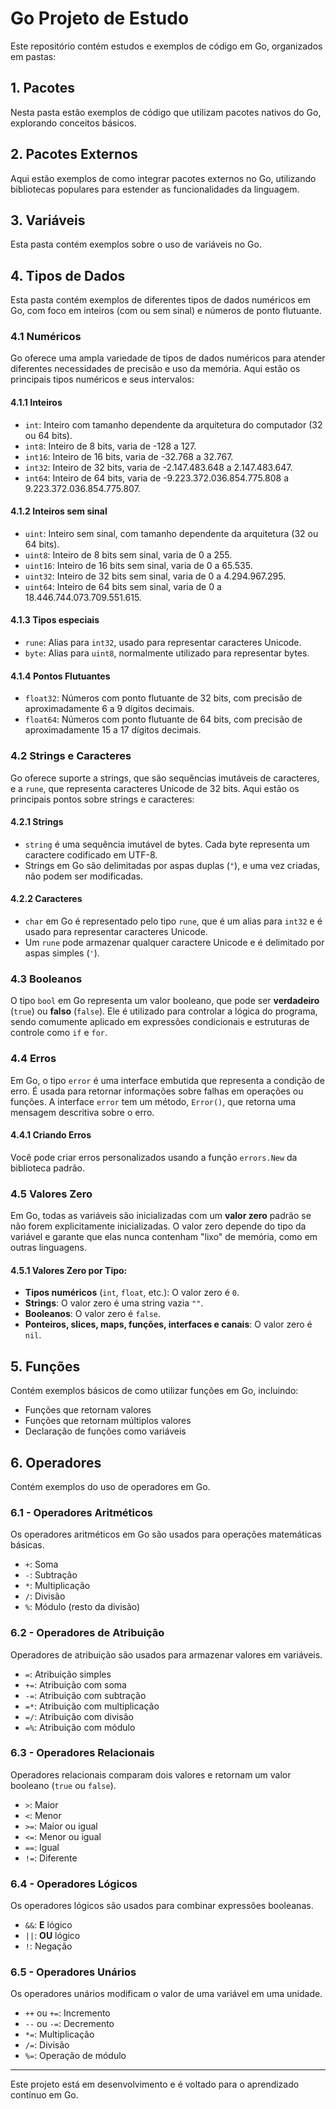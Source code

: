 # Go Projeto de Estudo

Este repositório contém estudos e exemplos de código em Go, organizados em pastas:

## 1. Pacotes
Nesta pasta estão exemplos de código que utilizam pacotes nativos do Go, explorando conceitos básicos.

## 2. Pacotes Externos
Aqui estão exemplos de como integrar pacotes externos no Go, utilizando bibliotecas populares para estender as funcionalidades da linguagem.

## 3. Variáveis
Esta pasta contém exemplos sobre o uso de variáveis no Go.

## 4. Tipos de Dados
Esta pasta contém exemplos de diferentes tipos de dados numéricos em Go, com foco em inteiros (com ou sem sinal) e números de ponto flutuante.

### 4.1 Numéricos

Go oferece uma ampla variedade de tipos de dados numéricos para atender diferentes necessidades de precisão e uso da memória. Aqui estão os principais tipos numéricos e seus intervalos:

#### 4.1.1 Inteiros
- `int`: Inteiro com tamanho dependente da arquitetura do computador (32 ou 64 bits).
- `int8`: Inteiro de 8 bits, varia de -128 a 127.
- `int16`: Inteiro de 16 bits, varia de -32.768 a 32.767.
- `int32`: Inteiro de 32 bits, varia de -2.147.483.648 a 2.147.483.647.
- `int64`: Inteiro de 64 bits, varia de -9.223.372.036.854.775.808 a 9.223.372.036.854.775.807.

#### 4.1.2 Inteiros sem sinal
- `uint`: Inteiro sem sinal, com tamanho dependente da arquitetura (32 ou 64 bits).
- `uint8`: Inteiro de 8 bits sem sinal, varia de 0 a 255.
- `uint16`: Inteiro de 16 bits sem sinal, varia de 0 a 65.535.
- `uint32`: Inteiro de 32 bits sem sinal, varia de 0 a 4.294.967.295.
- `uint64`: Inteiro de 64 bits sem sinal, varia de 0 a 18.446.744.073.709.551.615.

#### 4.1.3 Tipos especiais
- `rune`: Alias para `int32`, usado para representar caracteres Unicode.
- `byte`: Alias para `uint8`, normalmente utilizado para representar bytes.

#### 4.1.4 Pontos Flutuantes
- `float32`: Números com ponto flutuante de 32 bits, com precisão de aproximadamente 6 a 9 dígitos decimais.
- `float64`: Números com ponto flutuante de 64 bits, com precisão de aproximadamente 15 a 17 dígitos decimais.

### 4.2 Strings e Caracteres

Go oferece suporte a strings, que são sequências imutáveis de caracteres, e a `rune`, que representa caracteres Unicode de 32 bits. Aqui estão os principais pontos sobre strings e caracteres:

#### 4.2.1 Strings
- `string` é uma sequência imutável de bytes. Cada byte representa um caractere codificado em UTF-8.
- Strings em Go são delimitadas por aspas duplas (`"`), e uma vez criadas, não podem ser modificadas.
  
#### 4.2.2 Caracteres
- `char` em Go é representado pelo tipo `rune`, que é um alias para `int32` e é usado para representar caracteres Unicode.
- Um `rune` pode armazenar qualquer caractere Unicode e é delimitado por aspas simples (`'`).

### 4.3 Booleanos

O tipo `bool` em Go representa um valor booleano, que pode ser **verdadeiro** (`true`) ou **falso** (`false`). Ele é utilizado para controlar a lógica do programa, sendo comumente aplicado em expressões condicionais e estruturas de controle como `if` e `for`.

### 4.4 Erros

Em Go, o tipo `error` é uma interface embutida que representa a condição de erro. É usada para retornar informações sobre falhas em operações ou funções. A interface `error` tem um método, `Error()`, que retorna uma mensagem descritiva sobre o erro.

#### 4.4.1 Criando Erros
Você pode criar erros personalizados usando a função `errors.New` da biblioteca padrão.

### 4.5 Valores Zero

Em Go, todas as variáveis são inicializadas com um **valor zero** padrão se não forem explicitamente inicializadas. O valor zero depende do tipo da variável e garante que elas nunca contenham "lixo" de memória, como em outras linguagens.

#### 4.5.1 Valores Zero por Tipo:
- **Tipos numéricos** (`int`, `float`, etc.): O valor zero é `0`.
- **Strings**: O valor zero é uma string vazia `""`.
- **Booleanos**: O valor zero é `false`.
- **Ponteiros, slices, maps, funções, interfaces e canais**: O valor zero é `nil`.

## 5. Funções
Contém exemplos básicos de como utilizar funções em Go, incluindo:
- Funções que retornam valores
- Funções que retornam múltiplos valores
- Declaração de funções como variáveis

## 6. Operadores
Contém exemplos do uso de operadores em Go.

### 6.1 - Operadores Aritméticos
Os operadores aritméticos em Go são usados para operações matemáticas básicas.

- `+`: Soma
- `-`: Subtração
- `*`: Multiplicação
- `/`: Divisão
- `%`: Módulo (resto da divisão)

### 6.2 - Operadores de Atribuição
Operadores de atribuição são usados para armazenar valores em variáveis.

- `=`: Atribuição simples
- `+=`: Atribuição com soma
- `-=`: Atribuição com subtração
- `=*`: Atribuição com multiplicação
- `=/`: Atribuição com divisão
- `=%`: Atribuição com módulo

### 6.3 - Operadores Relacionais
Operadores relacionais comparam dois valores e retornam um valor booleano (`true` ou `false`).

- `>`: Maior
- `<`: Menor
- `>=`: Maior ou igual
- `<=`: Menor ou igual
- `==`: Igual
- `!=`: Diferente

### 6.4 - Operadores Lógicos
Os operadores lógicos são usados para combinar expressões booleanas.

- `&&`: **E** lógico
- `||`: **OU** lógico
- `!`: Negação

### 6.5 - Operadores Unários
Os operadores unários modificam o valor de uma variável em uma unidade.

- `++` ou `+=`: Incremento
- `--` ou `-=`: Decremento
- `*=`: Multiplicação
- `/=`: Divisão
- `%=`: Operação de módulo

---

Este projeto está em desenvolvimento e é voltado para o aprendizado contínuo em Go.
